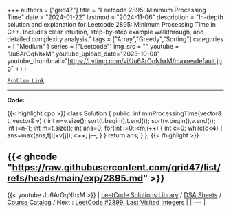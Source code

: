 
+++
authors = ["grid47"]
title = "Leetcode 2895: Minimum Processing Time"
date = "2024-01-22"
lastmod = "2024-11-06"
description = "In-depth solution and explanation for Leetcode 2895: Minimum Processing Time in C++. Includes clear intuition, step-by-step example walkthrough, and detailed complexity analysis."
tags = ["Array","Greedy","Sorting"]
categories = [
    "Medium"
]
series = ["Leetcode"]
img_src = ""
youtube = "Ju6ArOqNhxM"
youtube_upload_date="2023-10-08"
youtube_thumbnail="https://i.ytimg.com/vi/Ju6ArOqNhxM/maxresdefault.jpg"
+++



[`Problem Link`](https://leetcode.com/problems/minimum-processing-time/description/)

---
**Code:**

{{< highlight cpp >}}
class Solution {
public:
    int minProcessingTime(vector<int>& t, vector<int>& v) {
        int n=v.size();
        sort(t.begin(),t.end());
        sort(v.begin(),v.end());
        int j=n-1;
        int m=t.size();
        int ans=0;
        for(int i=0;i<m;i++)
        {
            int c=0;
            while(c<4)
            {
                ans=max(ans,t[i]+v[j]);
                c++;
                j--;
            }
        }
        return ans;
    }
};
{{< /highlight >}}

{{< ghcode "https://raw.githubusercontent.com/grid47/list/refs/heads/main/exp/2895.md" >}}
---
{{< youtube Ju6ArOqNhxM >}}
| [LeetCode Solutions Library](https://grid47.xyz/leetcode/) / [DSA Sheets](https://grid47.xyz/sheets/) / [Course Catalog](https://grid47.xyz/courses/) / Next : [LeetCode #2899: Last Visited Integers](https://grid47.xyz/leetcode/solution-2899-last-visited-integers/) |
| --- |

